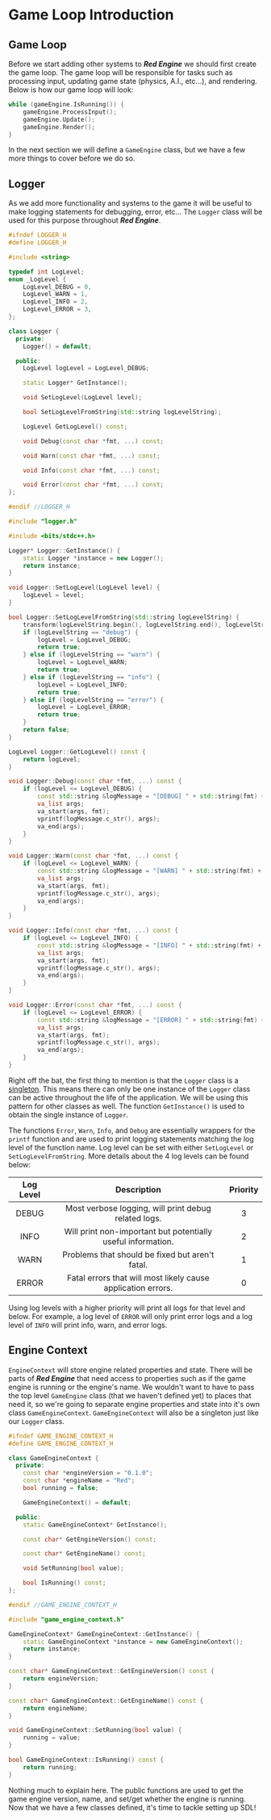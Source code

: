 # Game Loop Introduction

## Game Loop

Before we start adding other systems to ***Red Engine*** we should first create the game loop.  The game loop will be responsible for tasks such as processing input, updating game state (physics, A.I., etc...), and rendering.  Below is how our game loop will look:

```cpp
while (gameEngine.IsRunning()) {
    gameEngine.ProcessInput();
    gameEngine.Update();
    gameEngine.Render();
}
```

In the next section we will define a `GameEngine` class, but we have a few more things to cover before we do so.

## Logger

As we add more functionality and systems to the game it will be useful to make logging statements for debugging, error, etc...  The `Logger` class will be used for this purpose throughout ***Red Engine***.

```cpp
#ifndef LOGGER_H
#define LOGGER_H

#include <string>

typedef int LogLevel;
enum _LogLevel {
    LogLevel_DEBUG = 0,
    LogLevel_WARN = 1,
    LogLevel_INFO = 2,
    LogLevel_ERROR = 3,
};

class Logger {
  private:
    Logger() = default;

  public:
    LogLevel logLevel = LogLevel_DEBUG;

    static Logger* GetInstance();

    void SetLogLevel(LogLevel level);

    bool SetLogLevelFromString(std::string logLevelString);

    LogLevel GetLogLevel() const;

    void Debug(const char *fmt, ...) const;

    void Warn(const char *fmt, ...) const;

    void Info(const char *fmt, ...) const;

    void Error(const char *fmt, ...) const;
};

#endif //LOGGER_H
```

```c++
#include "logger.h"

#include <bits/stdc++.h>

Logger* Logger::GetInstance() {
    static Logger *instance = new Logger();
    return instance;
}

void Logger::SetLogLevel(LogLevel level) {
    logLevel = level;
}

bool Logger::SetLogLevelFromString(std::string logLevelString) {
    transform(logLevelString.begin(), logLevelString.end(), logLevelString.begin(), ::tolower);
    if (logLevelString == "debug") {
        logLevel = LogLevel_DEBUG;
        return true;
    } else if (logLevelString == "warn") {
        logLevel = LogLevel_WARN;
        return true;
    } else if (logLevelString == "info") {
        logLevel = LogLevel_INFO;
        return true;
    } else if (logLevelString == "error") {
        logLevel = LogLevel_ERROR;
        return true;
    }
    return false;
}

LogLevel Logger::GetLogLevel() const {
    return logLevel;
}

void Logger::Debug(const char *fmt, ...) const {
    if (logLevel <= LogLevel_DEBUG) {
        const std::string &logMessage = "[DEBUG] " + std::string(fmt) + "\n";
        va_list args;
        va_start(args, fmt);
        vprintf(logMessage.c_str(), args);
        va_end(args);
    }
}

void Logger::Warn(const char *fmt, ...) const {
    if (logLevel <= LogLevel_WARN) {
        const std::string &logMessage = "[WARN] " + std::string(fmt) + "\n";
        va_list args;
        va_start(args, fmt);
        vprintf(logMessage.c_str(), args);
        va_end(args);
    }
}

void Logger::Info(const char *fmt, ...) const {
    if (logLevel <= LogLevel_INFO) {
        const std::string &logMessage = "[INFO] " + std::string(fmt) + "\n";
        va_list args;
        va_start(args, fmt);
        vprintf(logMessage.c_str(), args);
        va_end(args);
    }
}

void Logger::Error(const char *fmt, ...) const {
    if (logLevel <= LogLevel_ERROR) {
        const std::string &logMessage = "[ERROR] " + std::string(fmt) + "\n";
        va_list args;
        va_start(args, fmt);
        vprintf(logMessage.c_str(), args);
        va_end(args);
    }
}
```

Right off the bat, the first thing to mention is that the `Logger` class is a [singleton](https://en.wikipedia.org/wiki/Singleton_pattern).  This means there can only be one instance of the `Logger` class can be active throughout the life of the application.  We will be using this pattern for other classes as well.  The function `GetInstance()` is used to obtain the single instance of `Logger`.

The functions `Error`, `Warn`, `Info`, and `Debug` are essentially wrappers for the `printf` function and are used to print logging statements matching the log level of the function name.  Log level can be set with either `SetLogLevel` or `SetLogLevelFromString`.  More details about the 4 log levels can be found below:

| Log Level | Description                                                      | Priority  |
|:---------:|:----------------------------------------------------------------:|:---------:|
| DEBUG     | Most verbose logging, will print debug related logs.             | 3         |
| INFO      | Will print non-important but potentially useful information.     | 2         |
| WARN      | Problems that should be fixed but aren't fatal.                  | 1         |
| ERROR     | Fatal errors that will most likely cause application errors.     | 0         |

Using log levels with a higher priority will print all logs for that level and below.  For example, a log level of `ERROR` will only print error logs and a log level of `INFO` will print info, warn, and error logs.

## Engine Context

`EngineContext` will store engine related properties and state.  There will be parts of ***Red Engine*** that need access to properties such as if the game engine is running or the engine's name.  We wouldn't want to have to pass the top level `GameEngine` class (that we haven't defined yet) to places that need it, so we're going to separate engine properties and state into it's own class `GameEngineContext`.  `GameEngineContext` will also be a singleton just like our `Logger` class.

```c++
#ifndef GAME_ENGINE_CONTEXT_H
#define GAME_ENGINE_CONTEXT_H

class GameEngineContext {
  private:
    const char *engineVersion = "0.1.0";
    const char *engineName = "Red";
    bool running = false;

    GameEngineContext() = default;

  public:
    static GameEngineContext* GetInstance();

    const char* GetEngineVersion() const;

    const char* GetEngineName() const;

    void SetRunning(bool value);

    bool IsRunning() const;
};

#endif //GAME_ENGINE_CONTEXT_H
```

```c++
#include "game_engine_context.h"

GameEngineContext* GameEngineContext::GetInstance() {
    static GameEngineContext *instance = new GameEngineContext();
    return instance;
}

const char* GameEngineContext::GetEngineVersion() const {
    return engineVersion;
}

const char* GameEngineContext::GetEngineName() const {
    return engineName;
}

void GameEngineContext::SetRunning(bool value) {
    running = value;
}

bool GameEngineContext::IsRunning() const {
    return running;
}
```

Nothing much to explain here.  The public functions are used to get the game engine version, name, and set/get whether the engine is running.  Now that we have a few classes defined, it's time to tackle setting up SDL!
